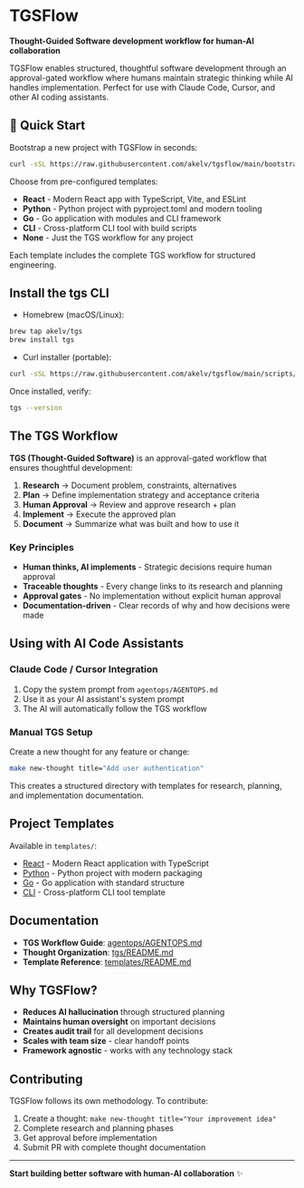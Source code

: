# TGSFlow

**Thought-Guided Software development workflow for human-AI collaboration**

TGSFlow enables structured, thoughtful software development through an approval-gated workflow where humans maintain strategic thinking while AI handles implementation. Perfect for use with Claude Code, Cursor, and other AI coding assistants.

## 🚀 Quick Start

Bootstrap a new project with TGSFlow in seconds:

```bash
curl -sSL https://raw.githubusercontent.com/akelv/tgsflow/main/bootstrap.sh | bash
```

Choose from pre-configured templates:
- **React** - Modern React app with TypeScript, Vite, and ESLint
- **Python** - Python project with pyproject.toml and modern tooling
- **Go** - Go application with modules and CLI framework
- **CLI** - Cross-platform CLI tool with build scripts
- **None** - Just the TGS workflow for any project

Each template includes the complete TGS workflow for structured engineering.

## Install the tgs CLI

- Homebrew (macOS/Linux):

```bash
brew tap akelv/tgs
brew install tgs
```

- Curl installer (portable):

```bash
curl -sSL https://raw.githubusercontent.com/akelv/tgsflow/main/scripts/install.sh | bash
```

Once installed, verify:

```bash
tgs --version
```

## The TGS Workflow

**TGS (Thought-Guided Software)** is an approval-gated workflow that ensures thoughtful development:

1. **Research** → Document problem, constraints, alternatives
2. **Plan** → Define implementation strategy and acceptance criteria  
3. **Human Approval** → Review and approve research + plan
4. **Implement** → Execute the approved plan
5. **Document** → Summarize what was built and how to use it

### Key Principles

- **Human thinks, AI implements** - Strategic decisions require human approval
- **Traceable thoughts** - Every change links to its research and planning
- **Approval gates** - No implementation without explicit human approval
- **Documentation-driven** - Clear records of why and how decisions were made

## Using with AI Code Assistants

### Claude Code / Cursor Integration

1. Copy the system prompt from `agentops/AGENTOPS.md`
2. Use it as your AI assistant's system prompt
3. The AI will automatically follow the TGS workflow

### Manual TGS Setup

Create a new thought for any feature or change:

```bash
make new-thought title="Add user authentication"
```

This creates a structured directory with templates for research, planning, and implementation documentation.

## Project Templates

Available in `templates/`:
- [React](./templates/react/) - Modern React application with TypeScript
- [Python](./templates/python/) - Python project with modern packaging  
- [Go](./templates/go/) - Go application with standard structure
- [CLI](./templates/cli/) - Cross-platform CLI tool template

## Documentation

- **TGS Workflow Guide**: [agentops/AGENTOPS.md](./agentops/AGENTOPS.md)
- **Thought Organization**: [tgs/README.md](./tgs/README.md)
- **Template Reference**: [templates/README.md](./templates/README.md)

## Why TGSFlow?

- **Reduces AI hallucination** through structured planning
- **Maintains human oversight** on important decisions  
- **Creates audit trail** for all development decisions
- **Scales with team size** - clear handoff points
- **Framework agnostic** - works with any technology stack

## Contributing

TGSFlow follows its own methodology. To contribute:

1. Create a thought: `make new-thought title="Your improvement idea"`
2. Complete research and planning phases
3. Get approval before implementation
4. Submit PR with complete thought documentation

---

**Start building better software with human-AI collaboration** ✨